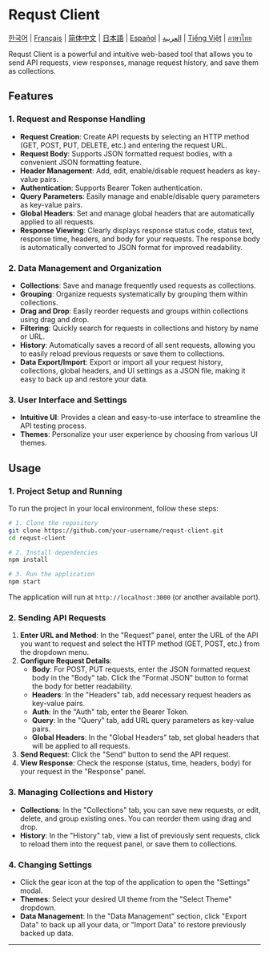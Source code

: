 # Requst Client

[한국어](README.ko.md) | [Français](README.fr.md) | [简体中文](README.zh.md) | [日本語](README.ja.md) | [Español](README.es.md) | [العربية](README.ar.md) | [Tiếng Việt](README.vi.md) | [ภาษาไทย](README.th.md)

Requst Client is a powerful and intuitive web-based tool that allows you to send API requests, view responses, manage request history, and save them as collections.

## Features

### 1. Request and Response Handling

- **Request Creation**: Create API requests by selecting an HTTP method (GET, POST, PUT, DELETE, etc.) and entering the request URL.
- **Request Body**: Supports JSON formatted request bodies, with a convenient JSON formatting feature.
- **Header Management**: Add, edit, enable/disable request headers as key-value pairs.
- **Authentication**: Supports Bearer Token authentication.
- **Query Parameters**: Easily manage and enable/disable query parameters as key-value pairs.
- **Global Headers**: Set and manage global headers that are automatically applied to all requests.
- **Response Viewing**: Clearly displays response status code, status text, response time, headers, and body for your requests. The response body is automatically converted to JSON format for improved readability.

### 2. Data Management and Organization

- **Collections**: Save and manage frequently used requests as collections.
- **Grouping**: Organize requests systematically by grouping them within collections.
- **Drag and Drop**: Easily reorder requests and groups within collections using drag and drop.
- **Filtering**: Quickly search for requests in collections and history by name or URL.
- **History**: Automatically saves a record of all sent requests, allowing you to easily reload previous requests or save them to collections.
- **Data Export/Import**: Export or import all your request history, collections, global headers, and UI settings as a JSON file, making it easy to back up and restore your data.

### 3. User Interface and Settings

- **Intuitive UI**: Provides a clean and easy-to-use interface to streamline the API testing process.
- **Themes**: Personalize your user experience by choosing from various UI themes.

## Usage

### 1. Project Setup and Running

To run the project in your local environment, follow these steps:

```bash
# 1. Clone the repository
git clone https://github.com/your-username/requst-client.git
cd requst-client

# 2. Install dependencies
npm install

# 3. Run the application
npm start
```

The application will run at `http://localhost:3000` (or another available port).

### 2. Sending API Requests

1.  **Enter URL and Method**: In the "Request" panel, enter the URL of the API you want to request and select the HTTP method (GET, POST, etc.) from the dropdown menu.
2.  **Configure Request Details**:
    - **Body**: For POST, PUT requests, enter the JSON formatted request body in the "Body" tab. Click the "Format JSON" button to format the body for better readability.
    - **Headers**: In the "Headers" tab, add necessary request headers as key-value pairs.
    - **Auth**: In the "Auth" tab, enter the Bearer Token.
    - **Query**: In the "Query" tab, add URL query parameters as key-value pairs.
    - **Global Headers**: In the "Global Headers" tab, set global headers that will be applied to all requests.
3.  **Send Request**: Click the "Send" button to send the API request.
4.  **View Response**: Check the response (status, time, headers, body) for your request in the "Response" panel.

### 3. Managing Collections and History

- **Collections**: In the "Collections" tab, you can save new requests, or edit, delete, and group existing ones. You can reorder them using drag and drop.
- **History**: In the "History" tab, view a list of previously sent requests, click to reload them into the request panel, or save them to collections.

### 4. Changing Settings

- Click the gear icon at the top of the application to open the "Settings" modal.
- **Themes**: Select your desired UI theme from the "Select Theme" dropdown.
- **Data Management**: In the "Data Management" section, click "Export Data" to back up all your data, or "Import Data" to restore previously backed up data.

---
